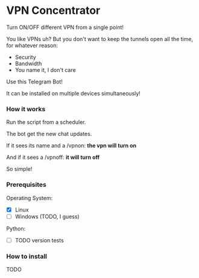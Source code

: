 # VPN Concentrator

Turn ON/OFF different VPN from a single point!

You like VPNs uh? But you don't want to keep the tunnels open all the time, for whatever reason:

- Security
- Bandwidth
- You name it, I don't care

Use this Telegram Bot!

It can be installed on multiple devices simultaneously!

### How it works

Run the script from a scheduler.

The bot get the new chat updates.

If it sees its name and a /vpnon: **the vpn will turn on**

And if it sees a /vpnoff: **it will turn off**

So simple!

### Prerequisites

Operating System:

- [x] Linux
- [ ] Windows (TODO, I guess)

Python:
- [ ] TODO version tests

### How to install

TODO
